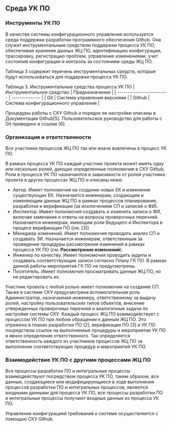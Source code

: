 ## Среда УК ПО

### Инструменты УК ПО

В качестве системы конфигурационного управления используется среда поддержки разработки программного обеспечения Github. Она служит инструментальным средством поддержки процесса УК ПО, обеспечивая хранение данных ЖЦ ПО, идентификацию конфигурации, трассировку, регистрацию проблем, управление изменениями, учет состояния конфигурации и контроль за состоянием среды ЖЦ ПО.

Таблица 3 содержит перечень инструментальных средств, которые будут использоваться для поддержки процесса УК ПО.

Таблица 3. Инструментальные средства процесса УК ПО
| Инструментальное средство | Предназначение |
| ------------------------- | -------------- |
| Git | Система управления версиями |
| Github | Система конфигурационного управления |

Процедуры работы с СКУ Github и порядок ее настройки описаны в Документации Github[5]. Пользовательское руководство для работы с Git приведено в ссылке [6].

### Организация и ответственности

Все участники процессов ЖЦ ПО так или иначе вовлечены в процесс УК ПО.

В рамках процесса УК ПО каждый участник проекта может иметь одну или несколько ролей, дающих определенные полномочия в СКУ Github. Роли в процессе УК ПО назначаются в зависимости от ролей участника проекта в других процессах ЖЦ ПО и описаны ниже:

[todo]: # "согласовать роли с планом верификаци [3]"

-   Автор. Имеет полномочия на создание новых ЕК и изменение существующих ЕК. Назначается инженерам, создающим и изменяющим данные ЖЦ ПО в рамках процессов планирования, разработки и верификации (за исключением СП и записей о ФИ).
-   Инспектор. Имеет полномочия создавать и изменять записи о ФИ, включая замечания и ответы на вопросы проверочных перечней. Назначается инженерам, имеющим роли Ведущего и Инспектора в процесе верификации ПО (см. [3]).
-   Менеджер изменений. Имеет полномочия проводить анализ СП и создавать ЗИ. Назначается инженерам, ответственным за проведение процедуры рассмотрения изменений в рамках процесса УК ПО (см. **Рассмотрение изменений**).
-   Инженер по качеству. Имеет полномочия проводить аудиты и создавать соответствующие записи согласно Плану ГК ПО. В рамках данной работы мероприятия ГК ПО не предусмотрены.
-   Посетитель. Имеет полномочия просматривать данные ЖЦ ПО, но не редактировать их.

Участник проекта с любой ролью имеет полномочия на создание СП.
Также в системе СКУ предусмотрена вспомогательная роль Администратор, назначаемая инженеру, ответственному за выдачу ролей, настройку пользовательских типов объектов, внесение утвержденных проверочных перечней и аналогичные задачи по настройке системы СКУ.
Каждый процесс ЖЦ ПО взаимодействует с процессом УК ПО при любом обращении к данным ЖЦ ПО. Это отражено в планах разработки ПО [2], верификации ПО [3] и УК ПО посредством ссылок на выполняемые процедуры и мероприятия УК ПО и явное определение ответственного. Так определяется ответственность каждого из участников процессов ЖЦ ПО за выполнение соответствующих процедур и мероприятий УК ПО.

### Взаимодействие УК ПО с другими процессами ЖЦ ПО

Все процессы разработки ПО и интегральные процессы взаимодействуют посредством процесса УК ПО, таким образом, все данные, создающиеся или модифицирующиеся в ходе выполнения процессов разработки ПО и интегральных процессов, являются входными данными для процесса УК ПО, все процессы разработки ПО и интегральные процессы получают входные данные из процесса УК ПО.

Управление конфигурацией требований к системе осуществляется с помощью СКУ Github.
